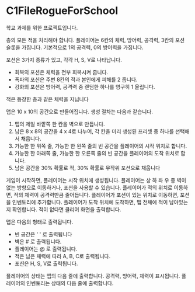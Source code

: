 # C1FileRogueForSchool

학교 과제를 위한 프로젝트입니다.

층의 모든 적을 처리해야 합니다.
플레이어는 6칸의 체력, 방어력, 공격력,  3칸의 포션 슬롯을 가집니다.
기본적으로 1의 공격력, 0의 방어력을 가집니다.

포션은 3가지 종류가 있고, 각각 H, S, V로 나타납니다.
- 회복의 포션은 체력을 전부 회복시켜 줍니다.
- 폭파의 포션은 주변 8칸의 적과 본인에게 피해를 2 줍니다.
- 강화의 포션은 방어력, 공격력 중 랜덤한 하나를 영구히 1 올립니다.

적은 등장한 층과 같은 체력을 지닙니다

맵은 10 x 10의 공간으로 만들어집니다. 생성 절차는 다음과 같습니다.
1. 맵의 제일 바깥쪽 한 칸을 벽으로 만듭니다.
2. 남은 8 x 8의 공간을 4 x 4로 나누어, 각 칸을 미리 생성된 프리셋 중 하나를 선택해서 채웁니다.
3. 가능한 한 위쪽 줄, 가능한 한 왼쪽 줄의 빈 공간을 플레이어의 시작 위치로 합니다.
4. 가능한 한 아래쪽 줄, 가능한 한 오른쪽 줄의 빈 공간을 플레이어의 도착 위치로 합니다.
5. 남은 공간을 30% 확률로 적, 30% 확률로 무작위 포션으로 채웁니다

게임이 시작하면, 플레이어는 시작 위치에 생성됩니다.
플레이어는 상 하 좌 우 중 벽이 없는 방향으로 이동하거나, 포션을 사용할 수 있습니다.
플레이어가 적의 위치로 이동하면, 적의 체력이 공격력만큼 줄어듭니다.
플레이어가 포션이 있는 위치로 이동하면, 포션을 인벤토리에 추가합니다.
플레이어가 도착 위치에 도착하면, 맵 전체에 적이 남아있는지 확인합니다. 적이 없다면 클리어 화면을 출력합니다.

맵은 다음의 형태로 출력됩니다.
- 빈 공간은 ' ' 로 출력됩니다
- 벽은 # 로 출력됩니다.
- 플레이어는 @ 로 출력됩니다.
- 적은 남은 체력에 따라 A, B, C로 출력됩니다.
- 포션은 H, S, V로 출력됩니다.

플레이어의 상태는 맵의 다음 줄에 출력합니다. 공격력, 방어력, 체력이 표시됩니다.
플레이어의 인벤토리는 상태의 다음 줄에 출력합니다.


